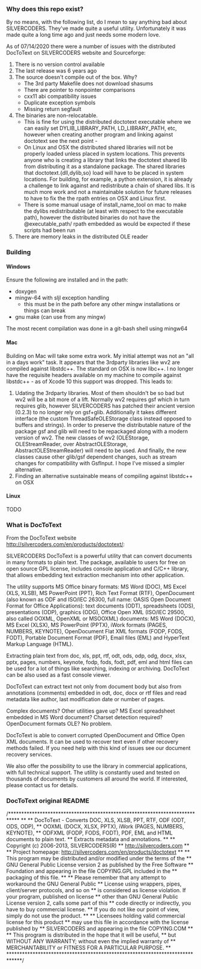 ### Why does this repo exist?
By no means, with the following list, do I mean to say anything bad about SILVERCODERS. They've made quite a useful utility. Unfortunately it was made quite a long time ago and just needs some modern love.

As of 07/14/2020 there were a number of issues with the distributed DocToText on SILVERCODERS website and Sourceforge:

1. There is no version control available
2. The last release was 6 years ago
3. The source doesn't compile out of the box. Why?
    - The 3rd party Makefile does not download shasums
    - There are pointer to nonpointer comparisons
    - cxx11 abi compatibility issues
    - Duplicate exception symbols
    - Missing return segfault
4. The binaries are non-relocatable. 
    - This is fine for using the distributed doctotext executable where we can easily set DYLIB_LIBRARY_PATH, LD_LIBRARY_PATH, etc, however when creating another program and linking against doctotext see the next point -
    - On Linux and OSX the distributed shared libraries will not be properly loaded unless placed in system locations. This prevents anyone who is creating a library that links the doctotext shared lib from distributing it as a standalone package. The shared libraries that doctotext.{dll,dylib,so} load will have to be placed in system locations. For building, for example, a python extension, it is already a challenge to link against and redistribute a chain of shared libs. It is much more work and not a maintainable solution for future releases to have to fix the the rpath entries on OSX and Linux first.
    - There is some manual usage of install_name_tool on mac to make the dylibs redistributable (at least with respect to the executable path), however the distributed binaries do not have the @executable_path/ rpath embedded as would be expected if these scripts had been run
5. There are memory leaks in the distributed OLE reader

### Building
#### Windows
Ensure the following are installed and in the path:
- doxygen
- mingw-64 with sljl exception handling
    - this must be in the path before any other mingw installations or things can break
- gnu make (can use from any mingw)

The most recent compilation was done in a git-bash shell using mingw64

#### Mac
Building on Mac will take some extra work. My initial attempt was not an "all in a days work" task. It appears that the 3rdparty libraries like wv2 are compiled against libstdc++. The standard on OSX is now libc++. I no longer have the requisite headers available on my machine to compile against libstdc++ - as of Xcode 10 this support was dropped. This leads to:
1. Udating the 3rdparty libraries. Most of them shouldn't be so bad but wv2 will be a bit more of a lift. Normally wv2 requires gsf which in turn requires glib, however SILVERCODERS has patched their ancient version (0.2.3) to no longer rely on gsf+glib. Additionally it takes different interface (the custom ThreadSafeOLEStorage class instead opposed to buffers and strings). In order to preserve the distributable nature of the package gsf and glib will need to be repackaged along with a modern version of wv2. The new classes of wv2 (OLEStorage, OLEStreamReader, over AbstractOLEStorage, AbstractOLEStreamReader) will need to be used. And finally, the new classes cause other glib/gsf dependent changes, such as stream changes for compatibility with GsfInput. I hope I've missed a simpler alternative.
2. Finding an alternative sustainable means of compiling against libstdc++ on OSX


#### Linux
TODO


### What is DocToText
From the DocToText website http://silvercoders.com/en/products/doctotext/:

SILVERCODERS DocToText is a powerful utility that can convert documents in many formats to plain text. The package, available to users for free on open source GPL license, includes console application and C/C++ library, that allows embedding text extraction mechanism into other application.

The utility supports MS Office binary formats: MS Word (DOC), MS Excel (XLS, XLSB), MS PowerPoint (PPT), Rich Text Format (RTF), OpenDocument (also known as ODF and ISO/IEC 26300, full name: OASIS Open Document Format for Office Applications): text documents (ODT), spreadsheets (ODS), presentations (ODP), graphics (ODG), Office Open XML (ISO/IEC 29500, also called OOXML, OpenXML or MSOOXML) documents: MS Word (DOCX), MS Excel (XLSX), MS PowerPoint (PPTX), iWork formats (PAGES, NUMBERS, KEYNOTE), OpenDocument Flat XML formats (FODP, FODS, FODT), Portable Document Format (PDF), Email files (EML) and HyperText Markup Language (HTML).

Extracting plain text from doc, xls, ppt, rtf, odt, ods, odp, odg, docx, xlsx, pptx, pages, numbers, keynote, fodp, fods, fodt, pdf, eml and html files can be used for a lot of things like searching, indexing or archiving. DocToText can be also used as a fast console viewer.

DocToText can extract text not only from document body but also from annotations (comments) embedded in odt, doc, docx or rtf files and read metadata like author, last modification date or number of pages.

Complex documents? Other utilities gave up? MS Excel spreadsheet embedded in MS Word document? Charset detection required? OpenDocument formats OLE? No problem.

DocToText is able to convert corrupted OpenDocument and Office Open XML documents. It can be used to recover text even if other recovery methods failed. If you need help with this kind of issues see our document recovery services.

We also offer the possibility to use the library in commercial applications, with full technical support. The utility is constantly used and tested on thousands of documents by customers all around the world. If interested, please contact us for details.

### DocToText original README
/****************************************************************************
**
** DocToText - Converts DOC, XLS, XLSB, PPT, RTF, ODF (ODT, ODS, ODP),
**             OOXML (DOCX, XLSX, PPTX), iWork (PAGES, NUMBERS, KEYNOTE),
**             ODFXML (FODP, FODS, FODT), PDF, EML and HTML documents to plain text.
**             Extracts metadata and annotations. 
**
** Copyright (c) 2006-2013, SILVERCODERS(R)
** http://silvercoders.com
**
** Project homepage: http://silvercoders.com/en/products/doctotext
**
** This program may be distributed and/or modified under the terms of the
** GNU General Public License version 2 as published by the Free Software
** Foundation and appearing in the file COPYING.GPL included in the
** packaging of this file.
**
** Please remember that any attempt to workaround the GNU General Public
** License using wrappers, pipes, client/server protocols, and so on
** is considered as license violation. If your program, published on license
** other than GNU General Public License version 2, calls some part of this
** code directly or indirectly, you have to buy commercial license.
** If you do not like our point of view, simply do not use the product.
**
** Licensees holding valid commercial license for this product
** may use this file in accordance with the license published by
** SILVERCODERS and appearing in the file COPYING.COM
**
** This program is distributed in the hope that it will be useful,
** but WITHOUT ANY WARRANTY; without even the implied warranty of
** MERCHANTABILITY or FITNESS FOR A PARTICULAR PURPOSE.
**
*****************************************************************************/
